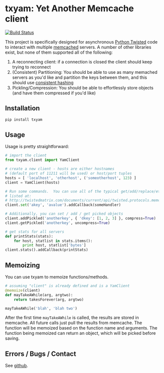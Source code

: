 # txyam: Yet Another Memcache client
[![Build Status](https://secure.travis-ci.org/bmuller/txyam.png?branch=master)](https://travis-ci.org/bmuller/txyam)

This project is specifically designed for asynchronous [Python Twisted](http://twistedmatrix.com) code to interact with multiple [memcached](http://memcached.org) servers.  A number of other libraries exist, but none of them supported all of the following:

 1. A reconnecting client: if a connection is closed the client should keep trying to reconnect
 1. (Consistent) Partitioning: You should be able to use as many memached servers as you'd like and partition the keys between them, and this should use [consistent hashing](http://en.wikipedia.org/wiki/Consistent_hashing)
 1. Pickling/Compression: You should be able to effortlessly store objects (and have them compressed if you'd like)


## Installation

```bash
pip install txyam
```

## Usage
Usage is pretty straightforward:

```python
# import the client
from txyam.client import YamClient

# create a new client - hosts are either hostnames 
# (default port of 11211 will be used) or host/port tuples
hosts = [ 'localhost', 'otherhost', ('someotherhost', 123) ]
client = YamClient(hosts)

# Run some commands.  You can use all of the typical get/add/replace/etc
# listed at:
# http://twistedmatrix.com/documents/current/api/twisted.protocols.memcache.MemCacheProtocol.html
client.set('akey', 'avalue').addCallback(someHandler)

# Additionally, you can set / add / get picked objects
client.addPickled('anotherkey', { 'dkey': [1, 2, 3] }, compress=True)
client.getPickled('anotherkey', uncompress=True)

# get stats for all servers
def printStats(stats):
    for host, statlist in stats.items():
        print host, statlist['bytes']
client.stats().addCallback(printStats)
```

## Memoizing
You can use txyam to memoize functions/methods.

```python
# assuming "client" is already defined and is a YamClient
@memoize(client)
def mayTakeAWhile(arg, argtwo):
    return takesForever(arg, argtwo)

mayTakeAWhile('blah', 'blah two')
```

After the first time ```mayTakeAWhile``` is called, the results are stored in memcache.  All future
calls just pull the results from memcache.  The function will be memoized based on the function
name and arguments.  The function being memoized can return an object, which will be picked before saving.

## Errors / Bugs / Contact
See [github](http://github.com/bmuller/txyam).

